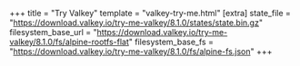 +++
title = "Try Valkey"
template = "valkey-try-me.html"
[extra]
state_file = "https://download.valkey.io/try-me-valkey/8.1.0/states/state.bin.gz"
filesystem_base_url = "https://download.valkey.io/try-me-valkey/8.1.0/fs/alpine-rootfs-flat"
filesystem_base_fs = "https://download.valkey.io/try-me-valkey/8.1.0/fs/alpine-fs.json"
+++

